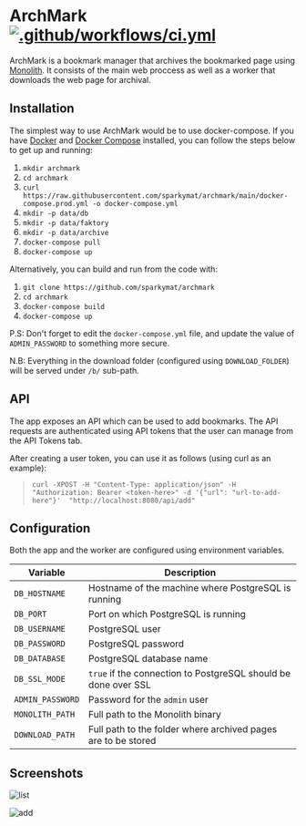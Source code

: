 # ArchMark [![.github/workflows/ci.yml](https://github.com/sparkymat/archmark/actions/workflows/ci.yml/badge.svg)](https://github.com/sparkymat/archmark/actions/workflows/ci.yml)

ArchMark is a bookmark manager that archives the bookmarked page using [Monolith](https://github.com/Y2Z/monolith). It consists of the main web proccess as well as a worker that downloads the web page for archival.

## Installation

The simplest way to use ArchMark would be to use docker-compose. If you have [Docker](https://docs.docker.com/engine/install/) and [Docker Compose](https://docs.docker.com/compose/install/) installed, you can follow the steps below to get up and running:

1. `mkdir archmark`
2. `cd archmark`
3. `curl https://raw.githubusercontent.com/sparkymat/archmark/main/docker-compose.prod.yml -o docker-compose.yml`
4. `mkdir -p data/db`
5. `mkdir -p data/faktory`
6. `mkdir -p data/archive`
7. `docker-compose pull`
8. `docker-compose up`

Alternatively, you can build and run from the code with:

1. `git clone https://github.com/sparkymat/archmark`
2. `cd archmark`
3. `docker-compose build`
4. `docker-compose up`

P.S: Don't forget to edit the `docker-compose.yml` file, and update the value of `ADMIN_PASSWORD` to something more secure.

N.B: Everything in the download folder (configured using `DOWNLOAD_FOLDER`) will be served under `/b/` sub-path. 

## API

The app exposes an API which can be used to add bookmarks. The API requests are authenticated using API tokens that the user can manage from the API Tokens tab. 

After creating a user token, you can use it as follows (using curl as an example):

> ```curl -XPOST -H "Content-Type: application/json" -H "Authorization: Bearer <token-here>" -d '{"url": "url-to-add-here"}'  "http://localhost:8080/api/add"```

## Configuration

Both the app and the worker are configured using environment variables.

| Variable         | Description                                                    |
| ---------------- | -------------------------------------------------------------- |
| `DB_HOSTNAME`    | Hostname of the machine where PostgreSQL is running            |
| `DB_PORT`        | Port on which PostgreSQL is running                            |
| `DB_USERNAME`    | PostgreSQL user                                                |
| `DB_PASSWORD`    | PostgreSQL password                                            |
| `DB_DATABASE`    | PostgreSQL database name                                       |
| `DB_SSL_MODE`    | `true` if the connection to PostgreSQL should be done over SSL |
| `ADMIN_PASSWORD` | Password for the `admin` user                                  |
| `MONOLITH_PATH`  | Full path to the Monolith binary                               |
| `DOWNLOAD_PATH`  | Full path to the folder where archived pages are to be stored  |

## Screenshots

![list](https://raw.githubusercontent.com/sparkymat/archmark/master/docs/list.png)

![add](https://raw.githubusercontent.com/sparkymat/archmark/master/docs/add.png)

